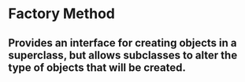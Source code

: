# Factory Method

## Provides an interface for creating objects in a superclass, but allows subclasses to alter the type of objects that will be created.